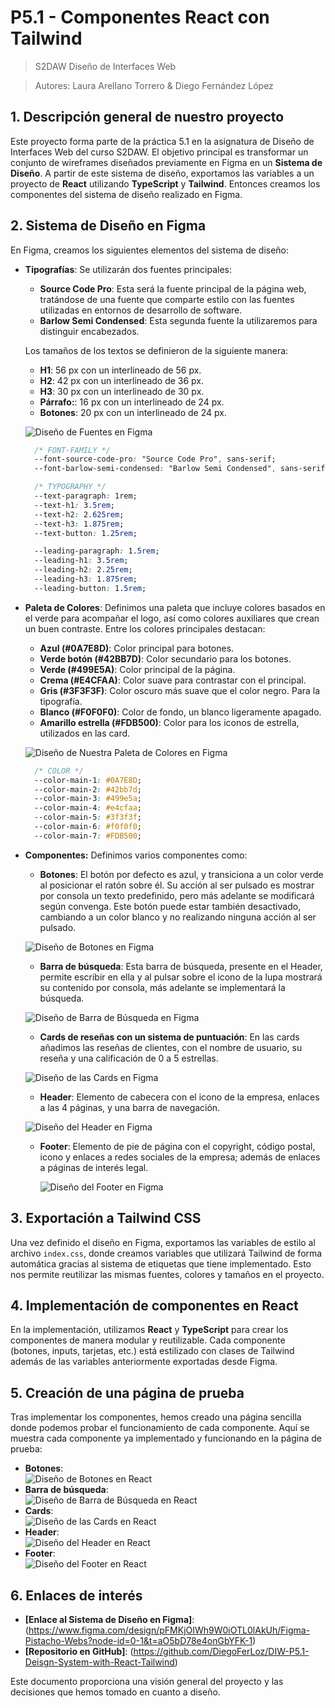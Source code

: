 # P5.1 - Componentes React con Tailwind
> S2DAW Diseño de Interfaces Web

> Autores: Laura Arellano Torrero & Diego Fernández López

## 1. Descripción general de nuestro proyecto

Este proyecto forma parte de la práctica 5.1 en la asignatura de Diseño de Interfaces Web del curso S2DAW. El objetivo principal es transformar un conjunto de wireframes diseñados previamente en Figma en un **Sistema de Diseño**. A partir de este sistema de diseño, exportamos las variables a un proyecto de **React** utilizando **TypeScript** y **Tailwind**. Entonces creamos los componentes del sistema de diseño realizado en Figma.

## 2. Sistema de Diseño en Figma

En Figma, creamos los siguientes elementos del sistema de diseño:

- **Tipografías**: Se utilizarán dos fuentes principales: 
  - **Source Code Pro**: Esta será la fuente principal de la página web, tratándose de una fuente que comparte estilo con las fuentes utilizadas en entornos de desarrollo de software.
  - **Barlow Semi Condensed**: Esta segunda fuente la utilizaremos para distinguir encabezados.
  
  Los tamaños de los textos se definieron de la siguiente manera:
  - **H1**: 56 px con un interlineado de 56 px.
  - **H2**: 42 px con un interlineado de 36 px.
  - **H3**: 30 px con un interlineado de 30 px.
  - **Párrafo:**: 16 px con un interlineado de 24 px.
  - **Botones**: 20 px con un interlineado de 24 px.
    
  ![Diseño de Fuentes en Figma](./ReadmeAssets/Fuentes.png)
  ```css
    /* FONT-FAMILY */
    --font-source-code-pro: "Source Code Pro", sans-serif;
    --font-barlow-semi-condensed: "Barlow Semi Condensed", sans-serif;

    /* TYPOGRAPHY */
    --text-paragraph: 1rem;
    --text-h1: 3.5rem;
    --text-h2: 2.625rem;
    --text-h3: 1.875rem;
    --text-button: 1.25rem;

    --leading-paragraph: 1.5rem;
    --leading-h1: 3.5rem;
    --leading-h2: 2.25rem;
    --leading-h3: 1.875rem;
    --leading-button: 1.5rem;
  ```

- **Paleta de Colores**: Definimos una paleta que incluye colores basados en el verde para acompañar el logo, así como colores auxiliares que crean un buen contraste. Entre los colores principales destacan:
  - **Azul (#0A7E8D)**: Color principal para botones.
  - **Verde botón (#42BB7D)**: Color secundario para los botones.
  - **Verde (#499E5A)**: Color principal de la página.
  - **Crema (#E4CFAA)**: Color suave para contrastar con el principal.
  - **Gris (#3F3F3F)**: Color oscuro más suave que el color negro. Para la tipografía.
  - **Blanco (#F0F0F0)**: Color de fondo, un blanco ligeramente apagado.
  - **Amarillo estrella (#FDB500)**: Color para los iconos de estrella, utilizados en las card.
    
  ![Diseño de Nuestra Paleta de Colores en Figma](./ReadmeAssets/PaletaColores.png)
  ```css
    /* COLOR */
    --color-main-1: #0A7E8D;
    --color-main-2: #42bb7d;
    --color-main-3: #499e5a;
    --color-main-4: #e4cfaa;
    --color-main-5: #3f3f3f;
    --color-main-6: #f0f0f0;
    --color-main-7: #FDB500;
  ```
- **Componentes:** Definimos varios componentes como:
  - **Botones**: El botón por defecto es azul, y transiciona a un color verde al posicionar el ratón sobre él. Su acción al ser pulsado es mostrar por consola un texto predefinido, pero más adelante se modificará según convenga. Este botón puede estar también desactivado, cambiando a un color blanco y no realizando ninguna acción al ser pulsado.

  ![Diseño de Botones en Figma](./ReadmeAssets/Botones.png)
  - **Barra de búsqueda**: Esta barra de búsqueda, presente en el Header, permite escribir en ella y al pulsar sobre el icono de la lupa mostrará su contenido por consola, más adelante se implementará la búsqueda.

  ![Diseño de Barra de Búsqueda en Figma](./ReadmeAssets/BarraBusqueda.png)
  - **Cards de reseñas con un sistema de puntuación**: En las cards añadimos las reseñas de clientes, con el nombre de usuario, su reseña y una calificación de 0 a 5 estrellas.

  ![Diseño de las Cards en Figma](./ReadmeAssets/Card.png)
  - **Header**: Elemento de cabecera con el icono de la empresa, enlaces a las 4 páginas, y una barra de navegación.

  ![Diseño del Header en Figma](./ReadmeAssets/Header.png)
  - **Footer**: Elemento de pie de página con el copyright, código postal, icono y enlaces a redes sociales de la empresa; además de enlaces a páginas de interés legal.

    ![Diseño del Footer en Figma](./ReadmeAssets/Footer.png)

## 3. Exportación a Tailwind CSS

Una vez definido el diseño en Figma, exportamos las variables de estilo al archivo `index.css`, donde creamos variables que utilizará Tailwind de forma automática gracias al sistema de etiquetas que tiene implementado. Esto nos permite reutilizar las mismas fuentes, colores y tamaños en el proyecto.

## 4. Implementación de componentes en React

En la implementación, utilizamos **React** y **TypeScript** para crear los componentes de manera modular y reutilizable. Cada componente (botones, inputs, tarjetas, etc.) está estilizado con clases de Tailwind además de las variables anteriormente exportadas desde Figma.

## 5. Creación de una página de prueba

Tras implementar los componentes, hemos creado una página sencilla donde podemos probar el funcionamiento de cada componente. Aquí se muestra cada componente ya implementado y funcionando en la página de prueba: 

- **Botones**:  
![Diseño de Botones en React](./ReadmeAssets/BotonesExample.png)
- **Barra de búsqueda**:  
![Diseño de Barra de Búsqueda en React](./ReadmeAssets/BarraBusquedaExample.png)
- **Cards**:  
![Diseño de las Cards en React](./ReadmeAssets/CardsExample.png)
- **Header**:  
![Diseño del Header en React](./ReadmeAssets/HeaderExample.png)
- **Footer**:  
![Diseño del Footer en React](./ReadmeAssets/FooterExample.png)

## 6. Enlaces de interés

- **[Enlace al Sistema de Diseño en Figma]**:(https://www.figma.com/design/pFMKjOIWh9W0iOTL0lAkUh/Figma-Pistacho-Webs?node-id=0-1&t=aO5bD78e4onGbYFK-1)
- **[Repositorio en GitHub]**: (https://github.com/DiegoFerLoz/DIW-P5.1-Deisgn-System-with-React-Tailwind)

Este documento proporciona una visión general del proyecto y las decisiones que hemos tomado en cuanto a diseño. 
